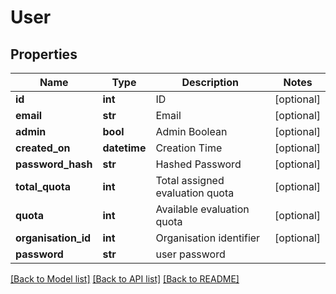 # User

## Properties
Name | Type | Description | Notes
------------ | ------------- | ------------- | -------------
**id** | **int** | ID | [optional] 
**email** | **str** | Email | [optional] 
**admin** | **bool** | Admin Boolean | [optional] 
**created_on** | **datetime** | Creation Time | [optional] 
**password_hash** | **str** | Hashed Password | [optional] 
**total_quota** | **int** | Total assigned evaluation quota | [optional] 
**quota** | **int** | Available evaluation quota | [optional] 
**organisation_id** | **int** | Organisation identifier | [optional] 
**password** | **str** | user password | 

[[Back to Model list]](../README.md#documentation-for-models) [[Back to API list]](../README.md#documentation-for-api-endpoints) [[Back to README]](../README.md)



